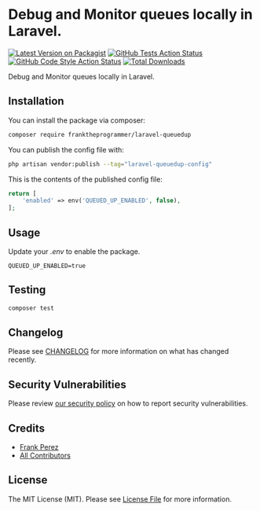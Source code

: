 # Debug and Monitor queues locally in Laravel.

[![Latest Version on Packagist](https://img.shields.io/packagist/v/franktheprogrammer/laravel-queuedup.svg?style=flat-square)](https://packagist.org/packages/franktheprogrammer/laravel-queuedup)
[![GitHub Tests Action Status](https://img.shields.io/github/workflow/status/franktheprogrammer/laravel-queuedup/run-tests?label=tests)](https://github.com/franktheprogrammer/laravel-queuedup/actions?query=workflow%3Arun-tests+branch%3Amain)
[![GitHub Code Style Action Status](https://img.shields.io/github/workflow/status/franktheprogrammer/laravel-queuedup/Check%20&%20fix%20styling?label=code%20style)](https://github.com/franktheprogrammer/laravel-queuedup/actions?query=workflow%3A"Check+%26+fix+styling"+branch%3Amain)
[![Total Downloads](https://img.shields.io/packagist/dt/franktheprogrammer/laravel-queuedup.svg?style=flat-square)](https://packagist.org/packages/franktheprogrammer/laravel-queuedup)

Debug and Monitor queues locally in Laravel.

## Installation

You can install the package via composer:

```bash
composer require franktheprogrammer/laravel-queuedup
```

You can publish the config file with:

```bash
php artisan vendor:publish --tag="laravel-queuedup-config"
```

This is the contents of the published config file:

```php
return [
    'enabled' => env('QUEUED_UP_ENABLED', false),
];
```

## Usage

Update your _.env_ to enable the package.

```
QUEUED_UP_ENABLED=true
```

## Testing

```bash
composer test
```

## Changelog

Please see [CHANGELOG](CHANGELOG.md) for more information on what has changed recently.

## Security Vulnerabilities

Please review [our security policy](../../security/policy) on how to report security vulnerabilities.

## Credits

-   [Frank Perez](https://github.com/frankperez87)
-   [All Contributors](../../contributors)

## License

The MIT License (MIT). Please see [License File](LICENSE.md) for more information.
